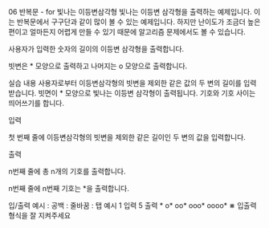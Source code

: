 06 반복문 - for
빛나는 이등변삼각형
빛나는 이등변 삼각형을 출력하는 예제입니다. 이는 반복문에서 구구단과 같이 많이 볼 수 있는 예제입니다. 하지만 난이도가 조금더 높은 편이고 얼마든지 어렵게 만들 수 있기 때문에 알고리즘 문제에서도 볼 수 있습니다.

사용자가 입력한 숫자의 길이의 이등변 삼각형을 출력합니다.

빗변은 * 모양으로 출력하고 나머지는 o 모양으로 출력합니다.

실습 내용
사용자로부터 이등변삼각형의 빗변을 제외한 같은 값의 두 변의 길이를 입력받습니다.
빗면이 * 모양으로 빛나는 이등변 삼각형이 출력됩니다.
기호와 기호 사이는 띄어쓰기를 합니다.


입력

첫 번째 줄에 이등변삼각형의 빗변을 제외한 같은 길이인 두 변의 값을 입력합니다.



출력

n번째 줄에 총 n개의 기호를 출력합니다.

n번째 줄에 n번째 기호는 *을 출력합니다.



입/출력 예시
:
공백
:
줄바꿈
:
탭
예시 1
입력
5
출력
*
o*
oo*
ooo*
oooo*
⋇ 입출력 형식을 잘 지켜주세요